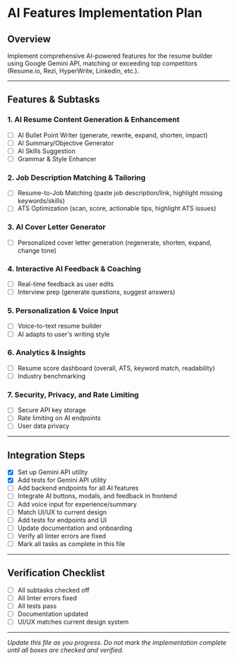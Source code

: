 # AI Features Implementation Plan

## Overview
Implement comprehensive AI-powered features for the resume builder using Google Gemini API, matching or exceeding top competitors (Resume.io, Rezi, HyperWrite, LinkedIn, etc.).

---

## Features & Subtasks

### 1. AI Resume Content Generation & Enhancement
- [ ] AI Bullet Point Writer (generate, rewrite, expand, shorten, impact)
- [ ] AI Summary/Objective Generator
- [ ] AI Skills Suggestion
- [ ] Grammar & Style Enhancer

### 2. Job Description Matching & Tailoring
- [ ] Resume-to-Job Matching (paste job description/link, highlight missing keywords/skills)
- [ ] ATS Optimization (scan, score, actionable tips, highlight ATS issues)

### 3. AI Cover Letter Generator
- [ ] Personalized cover letter generation (regenerate, shorten, expand, change tone)

### 4. Interactive AI Feedback & Coaching
- [ ] Real-time feedback as user edits
- [ ] Interview prep (generate questions, suggest answers)

### 5. Personalization & Voice Input
- [ ] Voice-to-text resume builder
- [ ] AI adapts to user's writing style

### 6. Analytics & Insights
- [ ] Resume score dashboard (overall, ATS, keyword match, readability)
- [ ] Industry benchmarking

### 7. Security, Privacy, and Rate Limiting
- [ ] Secure API key storage
- [ ] Rate limiting on AI endpoints
- [ ] User data privacy

---

## Integration Steps
- [x] Set up Gemini API utility
- [x] Add tests for Gemini API utility
- [ ] Add backend endpoints for all AI features
- [ ] Integrate AI buttons, modals, and feedback in frontend
- [ ] Add voice input for experience/summary
- [ ] Match UI/UX to current design
- [ ] Add tests for endpoints and UI
- [ ] Update documentation and onboarding
- [ ] Verify all linter errors are fixed
- [ ] Mark all tasks as complete in this file

---

## Verification Checklist
- [ ] All subtasks checked off
- [ ] All linter errors fixed
- [ ] All tests pass
- [ ] Documentation updated
- [ ] UI/UX matches current design system

---

*Update this file as you progress. Do not mark the implementation complete until all boxes are checked and verified.* 